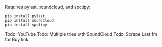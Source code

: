 Requires pylast, soundcloud, and spotipy:

    pip install pylast
    pip install soundcloud
	pip install spotipy

Todo: YouTube
Todo: Multiple tries with SoundCloud
Todo: Scrape Last.fm for Buy link